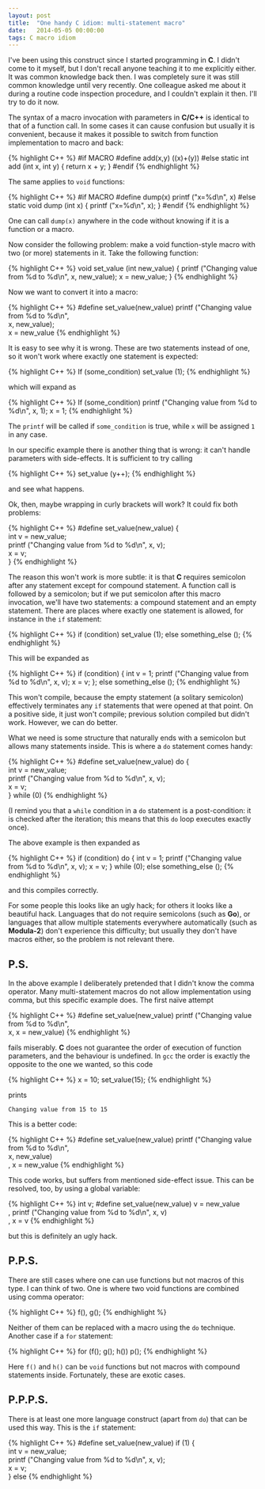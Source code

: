```yaml
---
layout: post
title:  "One handy C idiom: multi-statement macro"
date:   2014-05-05 00:00:00
tags: C macro idiom
---
```


I've been using this construct since I started programming in **C**.
I didn't come to it myself, but I don't recall anyone teaching it to me explicitly either.
It was common knowledge back then. I was completely sure it was still common knowledge until very recently.
One colleague asked me about it during a routine code inspection procedure, and I couldn't explain it then.
I'll try to do it now.

The syntax of a macro invocation with parameters in **C/C++** is identical to that of a function call.
In some cases it can cause confusion but usually it is convenient, because it makes it possible to switch from
function implementation to macro and back:

{% highlight C++ %}
#if MACRO
    #define add(x,y) ((x)+(y))
#else
    static int add (int x, int y) { return x + y; }
#endif
{% endhighlight %}

The same applies to `void` functions:

{% highlight C++ %}
#if MACRO
    #define dump(x) printf ("x=%d\n", x)
#else
    static void dump (int x) { printf ("x=%d\n", x); }
#endif
{% endhighlight %}

One can call `dump(x)` anywhere in the code without knowing if it is a function or a macro.

Now consider the following problem: make a void function-style macro with two (or more) statements in it.
Take the following function:

{% highlight C++ %}
void set_value (int new_value)
{
    printf ("Changing value from %d to %d\n", x, new_value);
    x = new_value;
}
{% endhighlight %}

Now we want to convert it into a macro:

{% highlight C++ %}
#define set_value(new_value) printf ("Changing value from %d to %d\n",\
                                     x, new_value);\
                             x = new_value
{% endhighlight %}

It is easy to see why it is wrong. These are two statements instead of one, so it won't work where exactly one
statement is expected:

{% highlight C++ %}
If (some_condition)
    set_value (1);
{% endhighlight %}

which will expand as

{% highlight C++ %}
If (some_condition)
    printf ("Changing value from %d to %d\n",
            x, 1);
    x = 1;
{% endhighlight %}

The `printf` will be called if `some_condition` is true, while `x` will be assigned `1` in any case.

In our specific example there is another thing that is wrong: it can't handle parameters with side-effects. It is
sufficient to try calling

{% highlight C++ %}
    set_value (y++);
{% endhighlight %}

and see what happens.

Ok, then, maybe wrapping in curly brackets will work? It could fix both problems:

{% highlight C++ %}
#define set_value(new_value)  {\
        int v = new_value;\
        printf ("Changing value from %d to %d\n", x, v);\
        x = v;\
    }
{% endhighlight %}

The reason this won't work is more subtle: it is that **C** requires semicolon after any statement except for compound
statement. A function call is followed by a semicolon; but if we put semicolon after this macro invocation,
we'll have two statements: a compound statement and an empty statement. There are places where exactly one statement
is allowed, for instance in the `if` statement:

{% highlight C++ %}
if (condition)
    set_value (1);
else
    something_else ();
{% endhighlight %}

This will be expanded as

{% highlight C++ %}
if (condition)
{
    int v = 1;
    printf ("Changing value from %d to %d\n", x, v);
    x = v;
};
else
    something_else ();
{% endhighlight %}

This won't compile, because the empty statement (a solitary semicolon) effectively terminates any `if` statements
that were opened at that point. On a positive side, it just won't compile; previous solution compiled but didn't work.
However, we can do better.

What we need is some structure that naturally ends with a semicolon but allows many statements inside.
This is where a `do` statement comes handy:

{% highlight C++ %}
#define set_value(new_value)  do {\
    int v = new_value;\
    printf ("Changing value from %d to %d\n", x, v);\
    x = v;\
} while (0)
{% endhighlight %}

(I remind you that a `while` condition in a `do` statement is a post-condition: it is checked after the iteration;
this means that this `do` loop executes exactly once).

The above example is then expanded as

{% highlight C++ %}
if (condition)
    do {
        int v = 1;
        printf ("Changing value from %d to %d\n", x, v);
        x = v;
    } while (0);
else
    something_else ();
{% endhighlight %}

and this compiles correctly.

For some people this looks like an ugly hack; for others it looks like a beautiful hack.
Languages that do not require semicolons (such as **Go**), or languages that allow multiple statements everywhere
automatically (such as **Modula-2**) don't experience this difficulty; but usually they don't have macros either,
so the problem is not relevant there.

P.S.
----

In the above example I deliberately pretended that I didn't know the comma operator. Many multi-statement
macros do not allow implementation using comma, but this specific example does. The first na&iuml;ve attempt

{% highlight C++ %}
#define set_value(new_value) printf ("Changing value from %d to %d\n",\
                                     x, x = new_value)
{% endhighlight %}

fails miserably. **C** does not guarantee the order of execution of function parameters, and the behaviour is
undefined. In `gcc` the order is exactly the opposite to the one we wanted, so this code

{% highlight C++ %}
x = 10;
set_value(15);
{% endhighlight %}

prints

    Changing value from 15 to 15

This is a better code:

{% highlight C++ %}
#define set_value(new_value) printf ("Changing value from %d to %d\n",\
                                     x, new_value)\
                             , x = new_value
{% endhighlight %}

This code works, but suffers from mentioned side-effect issue. This can be resolved, too, by using a global variable:

{% highlight C++ %}
int v;
#define set_value(new_value) v = new_value \
                             , printf ("Changing value from %d to %d\n", x, v)\
                             , x = v
{% endhighlight %}

but this is definitely an ugly hack.

P.P.S.
------

There are still cases where one can use functions but not macros of this type. I can think of two. One is where
two void functions are combined using comma operator:

{% highlight C++ %}
f(), g();
{% endhighlight %}

Neither of them can be replaced with a macro using the `do` technique. Another case if a `for` statement:

{% highlight C++ %}
for (f(); g(); h())
   p();
{% endhighlight %}

Here `f()` and `h()` can be `void` functions but not macros with compound statements inside. Fortunately, these are
exotic cases.

P.P.P.S.
--------

There is at least one more language construct (apart from `do`) that can be used this way. This is the `if` statement:

{% highlight C++ %}
#define set_value(new_value)  if (1) {\
    int v = new_value;\
    printf ("Changing value from %d to %d\n", x, v);\
    x = v;\
} else
{% endhighlight %}
